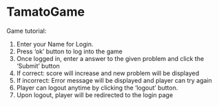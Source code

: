 # TamatoGame

Game tutorial:
1.	Enter your Name for Login.
2.	Press ‘ok’ button to log into the game
3.	Once logged in, enter a answer to the given problem and click the ‘Submit’ button
4.	If correct: score will increase and new problem will be displayed
5.	If incorrect: Error message will be displayed and player can try again
6.	Player can logout anytime by clicking the ‘logout’ button.
7.	Upon logout, player will be redirected to the login page
